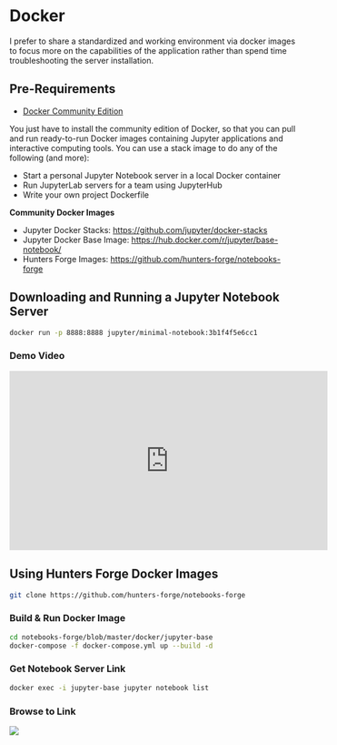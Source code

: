 # Docker

I prefer to share a standardized and working environment via docker images to focus more on the capabilities of the application rather than spend time troubleshooting the server installation.

## Pre-Requirements

* [Docker Community Edition](https://docs.docker.com/install/linux/docker-ce/binaries/)

You just have to install the community edition of Docker, so that you can pull and run ready-to-run Docker images containing Jupyter applications and interactive computing tools. You can use a stack image to do any of the following (and more):

* Start a personal Jupyter Notebook server in a local Docker container
* Run JupyterLab servers for a team using JupyterHub
* Write your own project Dockerfile

**Community Docker Images**

* Jupyter Docker Stacks: https://github.com/jupyter/docker-stacks
* Jupyter Docker Base Image: https://hub.docker.com/r/jupyter/base-notebook/
* Hunters Forge Images: https://github.com/hunters-forge/notebooks-forge

## Downloading and Running a Jupyter Notebook Server

```bash
docker run -p 8888:8888 jupyter/minimal-notebook:3b1f4f5e6cc1
```

### Demo Video

<iframe width="560" height="315" src="https://www.youtube.com/embed/KVR1_cVlLRE" frameborder="0" allow="accelerometer; autoplay; encrypted-media; gyroscope; picture-in-picture" allowfullscreen></iframe>

## Using Hunters Forge Docker Images

```bash
git clone https://github.com/hunters-forge/notebooks-forge
```

### Build & Run Docker Image

```bash
cd notebooks-forge/blob/master/docker/jupyter-base
docker-compose -f docker-compose.yml up --build -d
```

### Get Notebook Server Link

```bash
docker exec -i jupyter-base jupyter notebook list
```

### Browse to Link

![](../images/JUPYTER_NOTEBOOK_SERVER.png)
